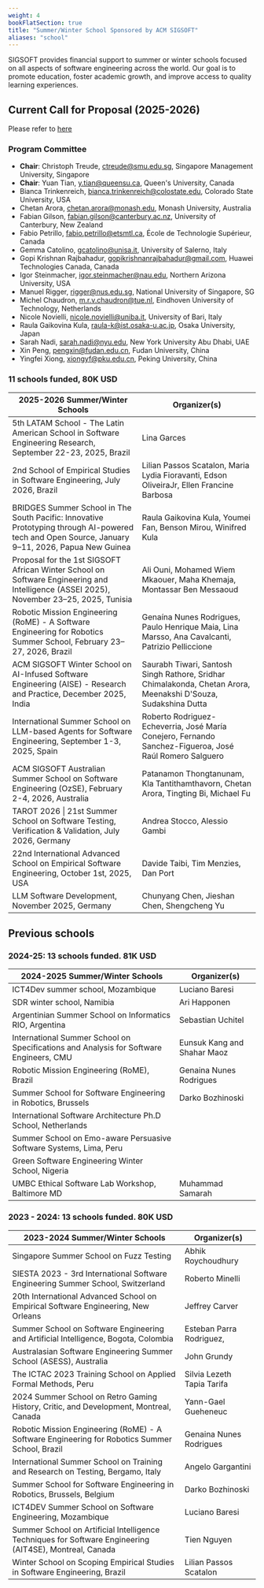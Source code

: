 ```yaml
---
weight: 4
bookFlatSection: true
title: "Summer/Winter School Sponsored by ACM SIGSOFT"
aliases: "school"
---
```


SIGSOFT provides financial support to summer or winter schools focused on all aspects of software engineering across the world. Our goal is to promote education, foster academic growth, and improve access to quality learning experiences.


## Current Call for Proposal (2025-2026)

Please refer to [here](https://sigsoft.medium.com/sigsoft-call-for-2025-26-summer-winter-school-proposals-04b83cc6f72e)


### Program Committee 

- **Chair**: Christoph Treude, ctreude@smu.edu.sg, Singapore Management University, Singapore
- **Chair**: Yuan Tian, y.tian@queensu.ca, Queen's University, Canada 
- Bianca Trinkenreich, bianca.trinkenreich@colostate.edu, Colorado State University, USA
- Chetan Arora, chetan.arora@monash.edu, Monash University, Australia
- Fabian Gilson, fabian.gilson@canterbury.ac.nz, University of Canterbury, New Zealand
- Fabio Petrillo, fabio.petrillo@etsmtl.ca, École de Technologie Supérieur, Canada
- Gemma Catolino, gcatolino@unisa.it, University of Salerno, Italy
- Gopi Krishnan Rajbahadur, gopikrishnanrajbahadur@gmail.com, Huawei Technologies Canada, Canada
- Igor Steinmacher, igor.steinmacher@nau.edu, Northern Arizona University, USA
- Manuel Rigger, rigger@nus.edu.sg, National University of Singapore, SG
- Michel Chaudron, m.r.v.chaudron@tue.nl, Eindhoven University of Technology, Netherlands
- Nicole Novielli, nicole.novielli@uniba.it, University of Bari, Italy
- Raula Gaikovina Kula, raula-k@ist.osaka-u.ac.jp, Osaka University, Japan
- Sarah Nadi, sarah.nadi@nyu.edu, New York University Abu Dhabi, UAE
- Xin Peng, pengxin@fudan.edu.cn, Fudan University, China
- Yingfei Xiong, xiongyf@pku.edu.cn, Peking University, China


### 11 schools funded, 80K USD

| 2025-2026 Summer/Winter Schools                                                                                                             | Organizer(s)                                                                                                   |
|---------------------------------------------------------------------------------------------------------------------------------------------|----------------------------------------------------------------------------------------------------------------|
| 5th LATAM School - The Latin American School in Software Engineering Research, September 22-23, 2025, Brazil                                | Lina Garces                                                                                                    |
| 2nd School of Empirical Studies in Software Engineering, July 2026, Brazil                                                                  | Lilian Passos Scatalon, Maria Lydia Fioravanti, Edson OliveiraJr, Ellen Francine Barbosa                       |
| BRIDGES Summer School in The South Pacific: Innovative Prototyping through AI-powered tech and Open Source, January 9–11, 2026, Papua New Guinea | Raula Gaikovina Kula, Youmei Fan, Benson Mirou, Winifred Kula                                                  |
| Proposal for the 1st SIGSOFT African Winter School on Software Engineering and Intelligence (ASSEI 2025), November 23–25, 2025, Tunisia     | Ali Ouni, Mohamed Wiem Mkaouer, Maha Khemaja, Montassar Ben Messaoud                                           |
| Robotic Mission Engineering (RoME) - A Software Engineering for Robotics Summer School, February 23–27, 2026, Brazil                        | Genaína Nunes Rodrigues, Paulo Henrique Maia, Lina Marsso, Ana Cavalcanti, Patrizio Pelliccione                |
| ACM SIGSOFT Winter School on AI-Infused Software Engineering (AISE) - Research and Practice, December 2025, India                           | Saurabh Tiwari, Santosh Singh Rathore, Sridhar Chimalakonda, Chetan Arora, Meenakshi D'Souza, Sudakshina Dutta |
| International Summer School on LLM-based Agents for Software Engineering, September 1-3, 2025, Spain                                        | Roberto Rodriguez-Echeverria, José María Conejero, Fernando Sanchez-Figueroa, José Raúl Romero Salguero        |
| ACM SIGSOFT Australian Summer School on Software Engineering (OzSE), February 2-4, 2026, Australia                                          | Patanamon Thongtanunam, Kla Tantithamthavorn, Chetan Arora, Tingting Bi, Michael Fu                            |
| TAROT 2026 \| 21st Summer School on Software Testing, Verification & Validation, July 2026, Germany                                         | Andrea Stocco, Alessio Gambi                                                                                   |
| 22nd International Advanced School on Empirical Software Engineering, October 1st, 2025, USA                                                             | Davide Taibi, Tim Menzies, Dan Port                                                                            |
| LLM Software Development, November 2025, Germany                                                                                            | Chunyang Chen, Jieshan Chen, Shengcheng Yu                                                                     |


## Previous schools


### 2024-25:  13 schools funded.  81K USD

| 2024-2025 Summer/Winter Schools                                                                 | Organizer(s)                 |
|-------------------------------------------------------------------------------------------------|--------------------------|
| ICT4Dev summer school, Mozambique                                                             |  Luciano Baresi          |
| SDR winter school, Namibia                                                                    |  Ari Happonen            |
| Argentinian Summer School on Informatics RIO, Argentina                                       |  Sebastian Uchitel       |
| International Summer School on Specifications and Analysis for Software Engineers, CMU       |      Eunsuk Kang and Shahar Maoz                    |
| Robotic Mission Engineering (RoME), Brazil                                                      |  Genaina Nunes Rodrigues |
| Summer School for Software Engineering in Robotics, Brussels                                    |  Darko Bozhinoski        |
| International Software Architecture Ph.D School, Netherlands                                    |               |
| Summer School on Emo-aware Persuasive Software Systems, Lima, Peru                            |                          |
| Green Software Engineering Winter School, Nigeria                                             |                          |
| UMBC Ethical Software Lab Workshop, Baltimore MD                                                |  Muhammad Samarah        |



### 2023 - 2024:  13 schools funded.  80K USD


| 2023-2024 Summer/Winter Schools                                                                         | Organizer(s)                 |
|---------------------------------------------------------------------------------------------------------|--------------------------|
| Singapore Summer School on Fuzz Testing                                                                 |  Abhik Roychoudhury              |
| SIESTA 2023 - 3rd International Software Engineering Summer School, Switzerland                         |  Roberto Minelli                 |
| 20th International Advanced School on Empirical Software Engineering, New Orleans                      |  Jeffrey Carver                   |
| Summer School on Software Engineering and Artificial Intelligence, Bogota, Colombia                     |  Esteban Parra Rodriguez,        |
| Australasian Software Engineering Summer School (ASESS), Australia                                      |  John Grundy                     |
| The ICTAC 2023 Training School on Applied Formal Methods, Peru                                          |  Silvia Lezeth Tapia Tarifa      |
| 2024 Summer School on Retro Gaming History, Critic, and Development, Montreal, Canada                   |  Yann-Gael Gueheneuc             |
| Robotic Mission Engineering (RoME) - A Software Engineering for Robotics Summer School, Brazil          |  Genaina Nunes Rodrigues         |
| International Summer School on Training and Research on Testing, Bergamo, Italy                          |  Angelo Gargantini              |
| Summer School for Software Engineering in Robotics, Brussels, Belgium                                   |  Darko Bozhinoski                |
| ICT4DEV Summer School on Software Engineering, Mozambique                                               |  Luciano Baresi                  |
| Summer School on Artificial Intelligence Techniques for Software Engineering (AIT4SE), Montreal, Canada |  Tien Nguyen                     |
| Winter School on Scoping Empirical Studies in Software Engineering, Brazil                              |  Lilian Passos Scatalon          |

